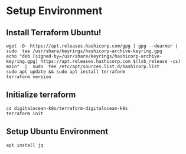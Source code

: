 # Setup Environment
## Install Terraform Ubuntu!
    wget -O- https://apt.releases.hashicorp.com/gpg | gpg --dearmor |  sudo  tee /usr/share/keyrings/hashicorp-archive-keyring.gpg
    echo "deb [signed-by=/usr/share/keyrings/hashicorp-archive-keyring.gpg] https://apt.releases.hashicorp.com $(lsb_release -cs) main"  |  sudo  tee /etc/apt/sources.list.d/hashicorp.list
    sudo apt update && sudo apt install terraform
    terraform version
## Initialize terraform

    cd digitalocean-k8s/terraform-digitalocean-k8s
    terraform init

## Setup Ubuntu  Environment

    apt install jq
